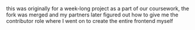 this was originally for a week-long project as a part of our coursework, the fork was merged and my partners later figured out how to give me the contributor role where I went on to create the entire frontend myself
